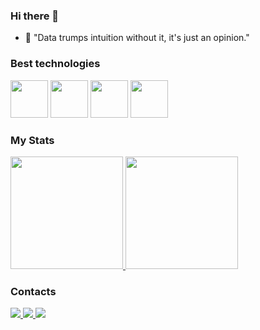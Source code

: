 ### Hi there 👋

- 💬 "Data trumps intuition without it, it's just an opinion."

### Best technologies

<div>
  <img src="https://cdn.jsdelivr.net/gh/devicons/devicon@latest/icons/python/python-original.svg" width="60"/>
  <img src="https://cdn.jsdelivr.net/gh/devicons/devicon@latest/icons/pandas/pandas-original.svg" width="60"/>
  <img src="https://cdn.jsdelivr.net/gh/devicons/devicon@latest/icons/streamlit/streamlit-original.svg" width="60"/>
  <img src="https://cdn.jsdelivr.net/gh/devicons/devicon@latest/icons/plotly/plotly-original.svg" width="60"/>
</div>

### My Stats

<div>
  <a href="https://github.com/falkzera">
    <img height="180em" src="https://github-readme-stats.vercel.app/api/top-langs/?username=Falkzera&layout=compact&langs_count=7&theme=dark"/>
    <img height="180em" src="https://github-readme-stats.vercel.app/api?username=Falkzera&show_icons=true&theme=dark&include_all_commits=true&count_private=true"/>
  </a>
</div>

### Contacts

<div>
  <a href="https://www.instagram.com/falkzera">
    <img src="https://img.shields.io/badge/Instagram-E4405F?style=for-the-badge&logo=instagram&logoColor=white" />
  </a>
  <a href="https://falkzera.streamlit.app/">
    <img src="https://img.shields.io/badge/website-000000?style=for-the-badge&logo=About.me&logoColor=white" />
  </a>
  <a href="https://www.linkedin.com/in/falkzera/">
    <img src="https://img.shields.io/badge/LinkedIn-0077B5?style=for-the-badge&logo=linkedin&logoColor=white" />
  </a>
</div>
